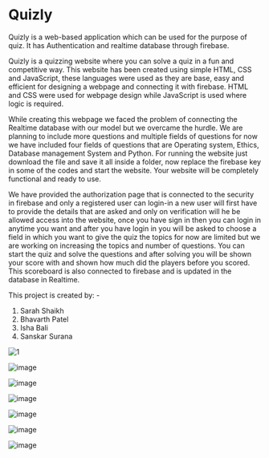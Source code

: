 # Quizly
Quizly is a web-based application which can be used for the purpose of quiz. It has Authentication and realtime database through firebase. 

Quizly is a quizzing website where you can solve a quiz in a fun and competitive way. This website has been created using simple HTML, CSS and JavaScript, these languages were used as they are base, easy and efficient for designing a webpage and connecting it with firebase. HTML and CSS were used for webpage design while JavaScript is used where logic is required.

While creating this webpage we faced the problem of connecting the Realtime database with our model but we overcame the hurdle. We are planning to include more questions and multiple fields of questions for now we have included four fields of questions that are Operating system, Ethics, Database management System and Python. 
For running the website just download the file and save it all inside a folder, now replace the firebase key in some of the codes and start the website. Your website will be completely functional and ready to use.

We have provided the authorization page that is connected to the security in firebase and only a registered user can login-in a new user will first have to provide the details that are asked and only on verification will he be allowed access into the website, once you have sign in then you can login in anytime you want and after you have login in you will be asked to choose a field in which you want to give the quiz the topics for now are limited but we are working on increasing the topics and number of questions. You can start the quiz and solve the questions and after solving you will be shown your score with and shown how much did the players before you scored. This scoreboard is also connected to firebase and is updated in the database in Realtime.

This project is created by: -
1.	Sarah Shaikh
2.	Bhavarth Patel
3.	Isha Bali
4.	Sanskar Surana

![1](https://user-images.githubusercontent.com/69100521/178557634-f74e20fa-a4f3-4933-87bf-e70fadc03839.png)

![image](https://user-images.githubusercontent.com/69100521/178557742-2e797318-a009-44dd-ad0c-84bd212e544d.png)

![image](https://user-images.githubusercontent.com/69100521/178557959-127518ec-c432-41e0-a72e-97c6542f937a.png)

![image](https://user-images.githubusercontent.com/69100521/178558050-a22a9cb2-0063-45c6-a97d-611eefa9cbbb.png)

![image](https://user-images.githubusercontent.com/69100521/178558211-2795ea75-7040-457d-b4d8-4f327f22537d.png)

![image](https://user-images.githubusercontent.com/69100521/178558417-3cdb27cd-a131-458b-9080-e12515635647.png)

![image](https://user-images.githubusercontent.com/69100521/178558521-0af1ebdd-0d3b-48a4-af05-d3e163adfd67.png)

